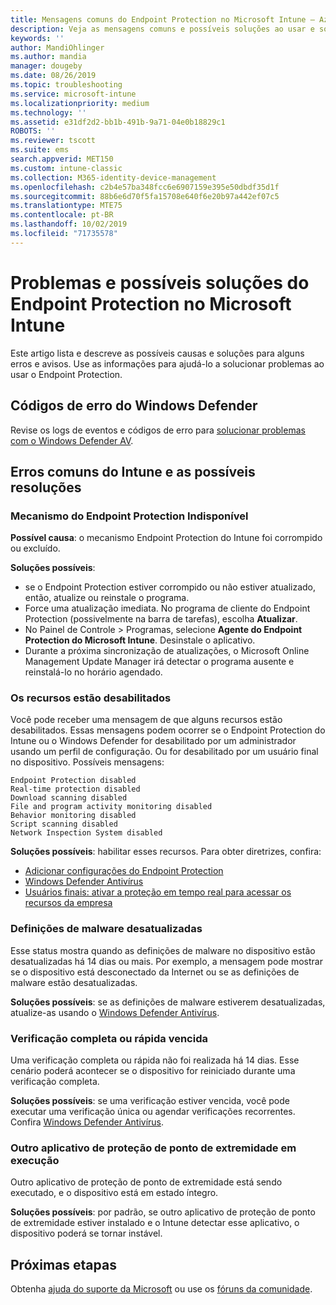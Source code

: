 ```yaml
---
title: Mensagens comuns do Endpoint Protection no Microsoft Intune – Azure | Microsoft Docs
description: Veja as mensagens comuns e possíveis soluções ao usar e solucionar problemas do Endpoint Protection e do Windows Defender no Microsoft Intune.
keywords: ''
author: MandiOhlinger
ms.author: mandia
manager: dougeby
ms.date: 08/26/2019
ms.topic: troubleshooting
ms.service: microsoft-intune
ms.localizationpriority: medium
ms.technology: ''
ms.assetid: e31df2d2-bb1b-491b-9a71-04e0b18829c1
ROBOTS: ''
ms.reviewer: tscott
ms.suite: ems
search.appverid: MET150
ms.custom: intune-classic
ms.collection: M365-identity-device-management
ms.openlocfilehash: c2b4e57ba348fcc6e6907159e395e50dbdf35d1f
ms.sourcegitcommit: 88b6e6d70f5fa15708e640f6e20b97a442ef07c5
ms.translationtype: MTE75
ms.contentlocale: pt-BR
ms.lasthandoff: 10/02/2019
ms.locfileid: "71735578"
---
```

# <a name="endpoint-protection-issues-and-possible-solutions-in-microsoft-intune"></a>Problemas e possíveis soluções do Endpoint Protection no Microsoft Intune

Este artigo lista e descreve as possíveis causas e soluções para alguns erros e avisos. Use as informações para ajudá-lo a solucionar problemas ao usar o Endpoint Protection.

## <a name="windows-defender-error-codes"></a>Códigos de erro do Windows Defender

Revise os logs de eventos e códigos de erro para [solucionar problemas com o Windows Defender AV](https://docs.microsoft.com/windows/security/threat-protection/windows-defender-antivirus/troubleshoot-windows-defender-antivirus).

## <a name="common-intune-errors-and-possible-resolutions"></a>Erros comuns do Intune e as possíveis resoluções

### <a name="endpoint-protection-engine-unavailable"></a>Mecanismo do Endpoint Protection Indisponível

**Possível causa**: o mecanismo Endpoint Protection do Intune foi corrompido ou excluído.

**Soluções possíveis**:

- se o Endpoint Protection estiver corrompido ou não estiver atualizado, então, atualize ou reinstale o programa.
- Force uma atualização imediata. No programa de cliente do Endpoint Protection (possivelmente na barra de tarefas), escolha **Atualizar**.
- No Painel de Controle > Programas, selecione **Agente do Endpoint Protection do Microsoft Intune**. Desinstale o aplicativo.
- Durante a próxima sincronização de atualizações, o Microsoft Online Management Update Manager irá detectar o programa ausente e reinstalá-lo no horário agendado.

### <a name="features-are-disabled"></a>Os recursos estão desabilitados

Você pode receber uma mensagem de que alguns recursos estão desabilitados. Essas mensagens podem ocorrer se o Endpoint Protection do Intune ou o Windows Defender for desabilitado por um administrador usando um perfil de configuração. Ou for desabilitado por um usuário final no dispositivo. Possíveis mensagens:

`Endpoint Protection disabled`  
`Real-time protection disabled`  
`Download scanning disabled`  
`File and program activity monitoring disabled`  
`Behavior monitoring disabled`  
`Script scanning disabled`  
`Network Inspection System disabled`  

**Soluções possíveis**: habilitar esses recursos. Para obter diretrizes, confira:

- [Adicionar configurações do Endpoint Protection](../protect/endpoint-protection-configure.md)
- [Windows Defender Antivírus](../configuration/device-restrictions-windows-10.md#microsoft-defender-antivirus)
- [Usuários finais: ativar a proteção em tempo real para acessar os recursos da empresa](/intune-user-help/turn-on-defender-windows)

### <a name="malware-definitions-out-of-date"></a>Definições de malware desatualizadas

Esse status mostra quando as definições de malware no dispositivo estão desatualizadas há 14 dias ou mais. Por exemplo, a mensagem pode mostrar se o dispositivo está desconectado da Internet ou se as definições de malware estão desatualizadas.

**Soluções possíveis**: se as definições de malware estiverem desatualizadas, atualize-as usando o [Windows Defender Antivírus](../configuration/device-restrictions-windows-10.md#microsoft-defender-antivirus).

### <a name="full-scan-overdue-or-quick-scan-overdue"></a>Verificação completa ou rápida vencida

Uma verificação completa ou rápida não foi realizada há 14 dias. Esse cenário poderá acontecer se o dispositivo for reiniciado durante uma verificação completa.

**Soluções possíveis**: se uma verificação estiver vencida, você pode executar uma verificação única ou agendar verificações recorrentes. Confira [Windows Defender Antivírus](../configuration/device-restrictions-windows-10.md#microsoft-defender-antivirus).

### <a name="another-endpoint-protection-application-running"></a>Outro aplicativo de proteção de ponto de extremidade em execução

Outro aplicativo de proteção de ponto de extremidade está sendo executado, e o dispositivo está em estado íntegro.

**Soluções possíveis**: por padrão, se outro aplicativo de proteção de ponto de extremidade estiver instalado e o Intune detectar esse aplicativo, o dispositivo poderá se tornar instável.

## <a name="next-steps"></a>Próximas etapas

Obtenha [ajuda do suporte da Microsoft](get-support.md) ou use os [fóruns da comunidade](https://social.technet.microsoft.com/Forums/en-US/home?category=microsoftintune).
